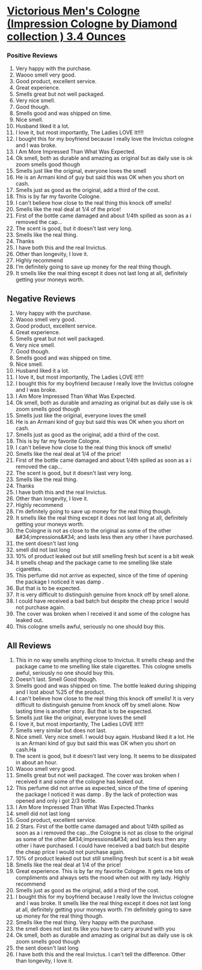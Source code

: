 # [Victorious Men&#x27;s Cologne (Impression Cologne by Diamond collection ) 3.4 Ounces](https://products.checkmycream.com/products/Victorious-Men&#x27;s-Cologne-(Impression-Cologne-by-Diamond-collection-)-3.4-Ounces.html)

### Positive Reviews

<ol>
      <li>Very happy with the purchase.</li>
      <li>Waooo smell very good.</li>
      <li>Good product, excellent service.</li>
      <li>Great experience.</li>
      <li>Smells great but not well packaged.</li>
      <li>Very nice smell.</li>
      <li>Good though.</li>
      <li>Smells good and was shipped on time.  </li>
      <li>Nice smell.</li>
      <li>Husband liked it a lot.</li>
      <li>I love it, but most importantly,  The Ladies LOVE It!!!!</li>
      <li>I bought this for my boyfriend because I really love the Invictus cologne and I was broke.</li>
      <li>I Am More Impressed Than What Was Expected.</li>
      <li>Ok smell, both as durable and amazing as original but as daily use is ok zoom smells good though</li>
      <li>Smells just like the original, everyone loves the smell</li>
      <li>He is an Armani kind of guy but said this was OK when you short on cash.</li>
      <li>Smells just as good as the original, add a third of the cost.</li>
      <li>This is by far my favorite Cologne.</li>
      <li>I can&#x27;t believe how close to the real thing this knock off smells!</li>
      <li>Smells like the real deal at 1/4 of the price!</li>
      <li>First of the bottle came damaged and about 1/4th spilled as soon as a i removed the cap...</li>
      <li>The scent is good, but it doesn&#x27;t last very long.</li>
      <li>Smells like the real thing.</li>
      <li>Thanks</li>
      <li>I have both this and the real Invictus.  </li>
      <li>Other than longevity, I love it.</li>
      <li>Highly recommend</li>
      <li>I&#x27;m definitely going to save up money for the real thing though.</li>
      <li>It smells like the real thing except it does not last long at all, definitely getting your moneys worth.</li>
</ol>


<h2>Negative Reviews</h2>
<ol>
<li> Very happy with the purchase.</li>
<li> Waooo smell very good.</li>
<li> Good product, excellent service.</li>
<li> Great experience.</li>
<li> Smells great but not well packaged.</li>
<li> Very nice smell.</li>
<li> Good though.</li>
<li> Smells good and was shipped on time.  </li>
<li> Nice smell.</li>
<li> Husband liked it a lot.</li>
<li> I love it, but most importantly,  The Ladies LOVE It!!!!</li>
<li> I bought this for my boyfriend because I really love the Invictus cologne and I was broke.</li>
<li> I Am More Impressed Than What Was Expected.</li>
<li> Ok smell, both as durable and amazing as original but as daily use is ok zoom smells good though</li>
<li> Smells just like the original, everyone loves the smell</li>
<li> He is an Armani kind of guy but said this was OK when you short on cash.</li>
<li> Smells just as good as the original, add a third of the cost.</li>
<li> This is by far my favorite Cologne.</li>
<li> I can&#x27;t believe how close to the real thing this knock off smells!</li>
<li> Smells like the real deal at 1/4 of the price!</li>
<li> First of the bottle came damaged and about 1/4th spilled as soon as a i removed the cap...</li>
<li> The scent is good, but it doesn&#x27;t last very long.</li>
<li> Smells like the real thing.</li>
<li> Thanks</li>
<li> I have both this and the real Invictus.  </li>
<li> Other than longevity, I love it.</li>
<li> Highly recommend</li>
<li> I&#x27;m definitely going to save up money for the real thing though.</li>
<li> It smells like the real thing except it does not last long at all, definitely getting your moneys worth.</li>
<li> the Cologne is not as close to the original as some of the other &amp;#34;impressions&amp;#34; and lasts less then any other i have purchased.</li>
<li> the sent doesn&#x27;t last long</li>
<li> smell did not  last long</li>
<li> 10% of product leaked out but still smelling fresh but scent is a bit weak</li>
<li> It smells cheap and the package came to me smelling like stale cigarettes.</li>
<li> This perfume did not arrive as expected, since of the time of opening the package I noticed it was damp .</li>
<li> But that is to be expected.</li>
<li> It is very difficult to distinguish genuine from knock off by smell alone.</li>
<li> I could have received a bad batch but despite the cheap price I would not purchase again.</li>
<li> The cover was broken when I received it and some of the cologne has leaked out.</li>
<li> This cologne smells awful, seriously no one should buy this.</li>
</ol>

<h2>All Reviews</h2>

<ol>
    <li> This in no way smells anything close to Invictus. It smells cheap and the package came to me smelling like stale cigarettes. This cologne smells awful, seriously no one should buy this.</li>
    <li> Doesn&#x27;t last.  Smell Good though.</li>
    <li> Smells good and was shipped on time.  The bottle leaked during shipping and I lost about %25 of the product.</li>
    <li> I can&#x27;t believe how close to the real thing this knock off smells! It is very difficult to distinguish genuine from knock off by smell alone. Now lasting time is another story. But that is to be expected.</li>
    <li> Smells just like the original, everyone loves the smell</li>
    <li> I love it, but most importantly,  The Ladies LOVE It!!!!</li>
    <li> Smells very similar but does not last.</li>
    <li> Nice smell. Very nice smell. I would buy again. Husband liked it a lot. He is an Armani kind of guy but said this was OK when you short on cash.Ha</li>
    <li> The scent is good, but it doesn&#x27;t last very long. It seems to be dissipated in about an hour.</li>
    <li> Waooo smell very good.</li>
    <li> Smells great but not well packaged. The cover was broken when I received it and some of the cologne has leaked out.</li>
    <li> This perfume did not arrive as expected, since of the time of opening the package I noticed it was damp . By the lack of protection was opened and only  i got 2/3 bottle.</li>
    <li> I Am More Impressed Than What Was Expected.Thanks</li>
    <li> smell did not  last long</li>
    <li> Good product, excellent service.</li>
    <li> 2 Stars. First of the bottle came damaged and about 1/4th spilled as soon as a i removed the cap...the Cologne is not as close to the original as some of the other &amp;#34;impressions&amp;#34; and lasts less then any other i have purchased. I could have received a bad batch but despite the cheap price I would not purchase again.</li>
    <li> 10% of product leaked out but still smelling fresh but scent is a bit weak</li>
    <li> Smells like the real deal at 1/4 of the price!</li>
    <li> Great experience. This is by far my favorite Cologne. It gets me lots of compliments and always sets the mood when out with my lady. Highly recommend</li>
    <li> Smells just as good as the original, add a third of the cost.</li>
    <li> I bought this for my boyfriend because I really love the Invictus cologne and I was broke. It smells like the real thing except it does not last long at all, definitely getting your moneys worth. I&#x27;m definitely going to save up money for the real thing though.</li>
    <li> Smells like the real thing. Very happy with the purchase.</li>
    <li> the smell does not last its like you have to carry around with you</li>
    <li> Ok smell, both as durable and amazing as original but as daily use is ok zoom smells good though</li>
    <li> the sent doesn&#x27;t last long</li>
    <li> I have both this and the real Invictus.  I can&#x27;t tell the difference.  Other than longevity, I love it.</li>
</ol>




